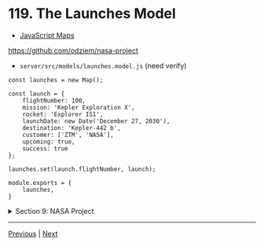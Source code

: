 # 119. The Launches Model

-   [JavaScript Maps](https://developer.mozilla.org/en-US/docs/Web/JavaScript/Reference/Global_Objects/Map)

https://github.com/odziem/nasa-project

-   `server/src/models/launches.model.js` (need verify)
```
const launches = new Map();

const launch = {
    flightNumber: 100,
    mission: 'Kepler Exploration X',
    rocket: 'Explorer IS1',
    launchDate: new Date('December 27, 2030'),
    destination: 'Kepler-442 b',
    customer: ['ZTM', 'NASA'],
    upcoming: true,
    success: true
};

launches.set(launch.flightNumber, launch);

module.exports = {
    launches,
}

```

<details>
  <summary> Section 9: NASA Project </summary>

  - [Codebase: nasa-project](../src/s9_nasa-project/)

</details>

---

[Previous](./118_Logging-Requests-With-Morgan.md) | [Next](./120_GET_launches.md)